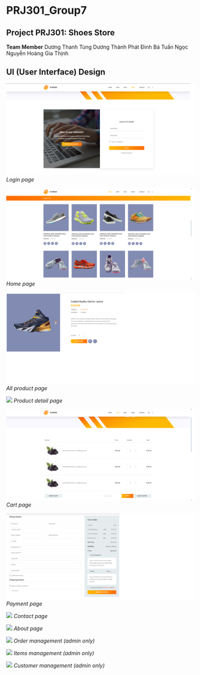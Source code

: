 # PRJ301_Group7
## Project PRJ301: Shoes Store

**Team Member**
Dương Thanh Tùng
Dương Thành Phát
Đinh Bá Tuấn Ngọc
Nguyễn Hoàng Gia Thịnh


## UI (User Interface) Design

![](Img/Login.png)
*Login page*

![](Img/HomePage.png)
*Home page*

![](Img/ProductDetail.png)
*All product page*

![](Img/AllProduct.jpg)
*Product detail page*

![](Img/ShoppingCart.png)
*Cart page*

![](Img/CheckOut.png)
*Payment page*

![](Img/Contact.png)
*Contact page*

![](Img/AboutPage.png)
*About page*

![](Img/Ordermanagement.png)
*Order management (admin only)*

![](Img/Iteammanagement.png)
*Items management (admin only)*

![](Img/Customermanagement.png)
*Customer management (admin only)*
